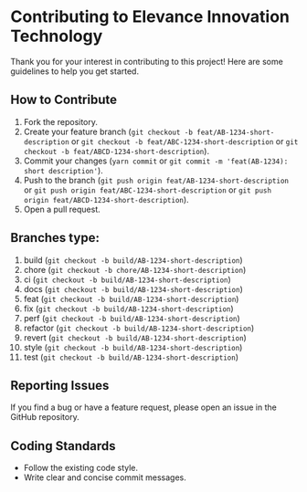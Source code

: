 # Contributing to Elevance Innovation Technology

Thank you for your interest in contributing to this project! Here are some
guidelines to help you get started.

## How to Contribute

1. Fork the repository.
2. Create your feature branch (`git checkout -b feat/AB-1234-short-description`
   or `git checkout -b feat/ABC-1234-short-description` or
   `git checkout -b feat/ABCD-1234-short-description`).
3. Commit your changes (`yarn commit` or
   `git commit -m 'feat(AB-1234): short description'`).
4. Push to the branch (`git push origin feat/AB-1234-short-description` or
   `git push origin feat/ABC-1234-short-description` or
   `git push origin feat/ABCD-1234-short-description`).
5. Open a pull request.

## Branches type:

1. build (`git checkout -b build/AB-1234-short-description`)
2. chore (`git checkout -b chore/AB-1234-short-description`)
3. ci (`git checkout -b build/AB-1234-short-description`)
4. docs (`git checkout -b build/AB-1234-short-description`)
5. feat (`git checkout -b build/AB-1234-short-description`)
6. fix (`git checkout -b build/AB-1234-short-description`)
7. perf (`git checkout -b build/AB-1234-short-description`)
8. refactor (`git checkout -b build/AB-1234-short-description`)
9. revert (`git checkout -b build/AB-1234-short-description`)
10. style (`git checkout -b build/AB-1234-short-description`)
11. test (`git checkout -b build/AB-1234-short-description`)

## Reporting Issues

If you find a bug or have a feature request, please open an issue in the GitHub
repository.

## Coding Standards

- Follow the existing code style.
- Write clear and concise commit messages.

